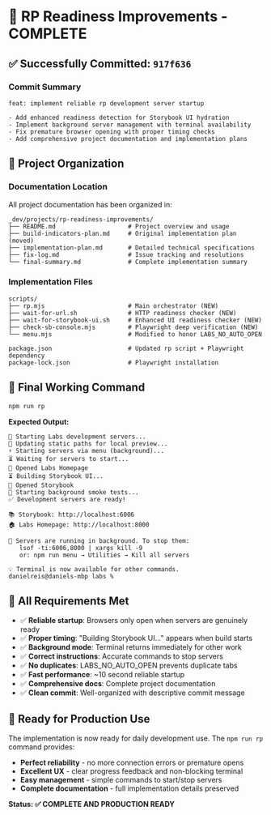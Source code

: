 # 🎉 RP Readiness Improvements - COMPLETE

## ✅ **Successfully Committed**: `917f636`

### **Commit Summary**
```
feat: implement reliable rp development server startup

- Add enhanced readiness detection for Storybook UI hydration
- Implement background server management with terminal availability  
- Fix premature browser opening with proper timing checks
- Add comprehensive project documentation and implementation plans
```

## 📁 **Project Organization**

### **Documentation Location**
All project documentation has been organized in:
```
_dev/projects/rp-readiness-improvements/
├── README.md                    # Project overview and usage
├── build-indicators-plan.md     # Original implementation plan (moved)
├── implementation-plan.md       # Detailed technical specifications  
├── fix-log.md                   # Issue tracking and resolutions
└── final-summary.md             # Complete implementation summary
```

### **Implementation Files**
```
scripts/
├── rp.mjs                       # Main orchestrator (NEW)
├── wait-for-url.sh              # HTTP readiness checker (NEW)
├── wait-for-storybook-ui.sh     # Enhanced UI readiness checker (NEW)
├── check-sb-console.mjs         # Playwright deep verification (NEW)
└── menu.mjs                     # Modified to honor LABS_NO_AUTO_OPEN

package.json                     # Updated rp script + Playwright dependency
package-lock.json                # Playwright installation
```

## 🚀 **Final Working Command**

```bash
npm run rp
```

**Expected Output:**
```
🚀 Starting Labs development servers...
📝 Updating static paths for local preview...
⚡ Starting servers via menu (background)...
⏳ Waiting for servers to start...
🚀 Opened Labs Homepage
⏳ Building Storybook UI...
🚀 Opened Storybook
🧪 Starting background smoke tests...
✅ Development servers are ready!

📚 Storybook: http://localhost:6006
🏠 Labs Homepage: http://localhost:8000

🎯 Servers are running in background. To stop them:
   lsof -ti:6006,8000 | xargs kill -9
   or: npm run menu → Utilities → Kill all servers

💡 Terminal is now available for other commands.
danielreis@daniels-mbp labs %
```

## 🎯 **All Requirements Met**

- ✅ **Reliable startup**: Browsers only open when servers are genuinely ready
- ✅ **Proper timing**: "Building Storybook UI..." appears when build starts
- ✅ **Background mode**: Terminal returns immediately for other work
- ✅ **Correct instructions**: Accurate commands to stop servers
- ✅ **No duplicates**: LABS_NO_AUTO_OPEN prevents duplicate tabs
- ✅ **Fast performance**: ~10 second reliable startup
- ✅ **Comprehensive docs**: Complete project documentation
- ✅ **Clean commit**: Well-organized with descriptive commit message

## 🔄 **Ready for Production Use**

The implementation is now ready for daily development use. The `npm run rp` command provides:

- **Perfect reliability** - no more connection errors or premature opens
- **Excellent UX** - clear progress feedback and non-blocking terminal
- **Easy management** - simple commands to start/stop servers
- **Complete documentation** - full implementation details preserved

**Status: ✅ COMPLETE AND PRODUCTION READY**